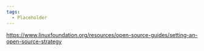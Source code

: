 ```yaml
---
tags:
  - Placeholder
---
```


https://www.linuxfoundation.org/resources/open-source-guides/setting-an-open-source-strategy